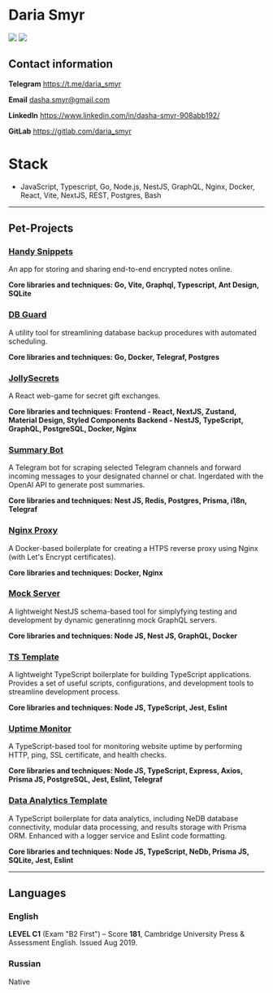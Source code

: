 # Daria Smyr
![](https://www.codewars.com/users/Daria%20Smyr/badges/large)
[![](https://github-readme-stats.vercel.app/api?username=dariasmyr)](https://github.com/dariasmyr/github-readme-stats)

## Contact information 

**Telegram** <a href="https://t.me/daria_smyr" target="_new">https://t.me/daria_smyr

**Email** <a href="dasha.smyr@gmail.com" target="_new">dasha.smyr@gmail.com

**LinkedIn** <a href="https://www.linkedin.com/in/dasha-smyr-908abb192/" target="_new">https://www.linkedin.com/in/dasha-smyr-908abb192/

**GitLab** <a href="https://gitlab.com/daria_smyr" target="_new">https://gitlab.com/daria_smyr

# Stack
- JavaScript, Typescript, Go, Node.js, NestJS, GraphQL, Nginx, Docker, React, Vite, NextJS, REST, Postgres, Bash
---

## Pet-Projects

### <a href="https://handy.uxna.me" target="_new">Handy Snippets</a>
An app for storing and sharing end-to-end encrypted notes online. 

**Core libraries and techniques: Go, Vite, Graphql, Typescript, Ant Design, SQLite**

### <a href="https://github.com/dariasmyr/db-guard" target="_new">DB Guard</a>
A utility tool for streamlining database backup procedures with automated scheduling.

**Core libraries and techniques: Go, Docker, Telegraf, Postgres**

### <a href="https://jollysecrets.uxna.me" target="_new">JollySecrets</a>
A React web-game for secret gift exchanges.

**Core libraries and techniques:**
**Frontend - React, NextJS, Zustand, Material Design, Styled Components**
**Backend - NestJS, TypeScript, GraphQL, PostgreSQL, Docker, Nginx**

### <a href="https://t.me/summarifier_bot" target="_new">Summary Bot</a>
A Telegram bot for scraping selected Telegram channels and forward incoming messages to your designated channel or chat. Ingerdated with the OpenAI API to generate post summaries.

**Core libraries and techniques: Nest JS, Redis, Postgres, Prisma, i18n, Telegraf**

### <a href="https://github.com/dariasmyr/nginx-proxy" target="_new">Nginx Proxy</a>
A Docker-based boilerplate for creating a HTPS reverse proxy using Nginx (with Let's Encrypt certificates).

**Core libraries and techniques: Docker, Nginx**

### <a href="https://github.com/dariasmyr/mock-server" target="_new">Mock Server</a>
A lightweight NestJS schema-based tool for simplyfying testing and development by dynamic generatinng mock GraphQL servers. 

**Core libraries and techniques: Node JS, Nest JS, GraphQL, Docker**

### <a href="https://github.com/dariasmyr/ts-template" target="_new">TS Template</a>
A lightweight TypeScript boilerplate for building TypeScript applications. Provides a set of useful scripts, configurations, and development tools to streamline development process.

**Core libraries and techniques: Node JS, TypeScript, Jest, Eslint**

### <a href="https://github.com/dariasmyr/uptime-monitor" target="_new">Uptime Monitor</a>
A TypeScript-based tool for monitoring website uptime by performing HTTP, ping, SSL certificate, and health checks. 

**Core libraries and techniques: Node JS, TypeScript, Express, Axios, Prisma JS, PostgreSQL, Jest, Eslint, Telegraf**

### <a href="https://github.com/dariasmyr/data-analytics-template" target="_new">Data Analytics Template</a>
A TypeScript boilerplate for data analytics, including NeDB database connectivity, modular data processing, and results storage with Prisma ORM. Enhanced with a logger service and Eslint code formatting.

**Core libraries and techniques: Node JS, TypeScript, NeDb, Prisma JS, SQLite, Jest, Eslint**

---

## Languages

### English

**LEVEL C1** (Exam "B2 First") – Score **181**, Cambridge University Press & Assessment English. Issued Aug 2019.

### Russian

Native

